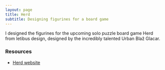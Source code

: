 ```yaml
---
layout: page
title: Herd
subtitle: Designing figurines for a board game
---
```


I designed the figurines for the upcoming solo puzzle board game Herd from letibus design, designed by the incredibly talented Urban Blaž Glacar.

### Resources

 - [Herd website](https://www.blazgracar.com/herd)
